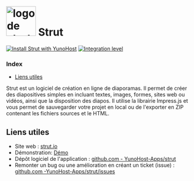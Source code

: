 # <img src="/images/strut_logo.png" height="80px" alt="logo de strut"> Strut

[![Install Strut with YunoHost](https://install-app.yunohost.org/install-with-yunohost.svg)](https://install-app.yunohost.org/?app=strut) [![Integration level](https://dash.yunohost.org/integration/strut.svg)](https://dash.yunohost.org/appci/app/strut)

### Index

- [Liens utiles](#liens-utiles)

Strut est un logiciel de création en ligne de diaporamas. Il permet de créer des diapositives simples en incluant textes, images, formes, sites web ou vidéos, ainsi que la disposition des diapos. Il utilise la librairie Impress.js et vous permet de sauvegarder votre projet en local ou de l'exporter en ZIP contenant les fichiers sources et le HTML.

## Liens utiles

+ Site web : [strut.io](http://strut.io)
+ Démonstration: [Démo](http://strut.io/dist/)
+ Dépôt logiciel de l'application : [github.com - YunoHost-Apps/strut](https://github.com/YunoHost-Apps/strut_ynh)
+ Remonter un bug ou une amélioration en créant un ticket (issue) : [github.com -YunoHost-Apps/strut/issues](https://github.com/YunoHost-Apps/strut_ynh/issues)
